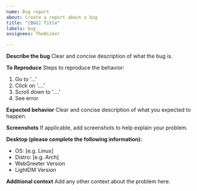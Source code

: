 ```yaml
---
name: Bug report
about: Create a report about a bug
title: "[BUG] Title"
labels: bug
assignees: TheWisker

---
```


**Describe the bug**
Clear and concise description of what the bug is.

**To Reproduce**
Steps to reproduce the behavior:
1. Go to '...'
2. Click on '....'
3. Scroll down to '....'
4. See error

**Expected behavior**
Clear and concise description of what you expected to happen.

**Screenshots**
If applicable, add screenshots to help explain your problem.

**Desktop (please complete the following information):**
 - OS: [e.g. Linux]
 - Distro: [e.g. Arch]
 - WebGreeter Version
 - LightDM Version

**Additional context**
Add any other context about the problem here.
